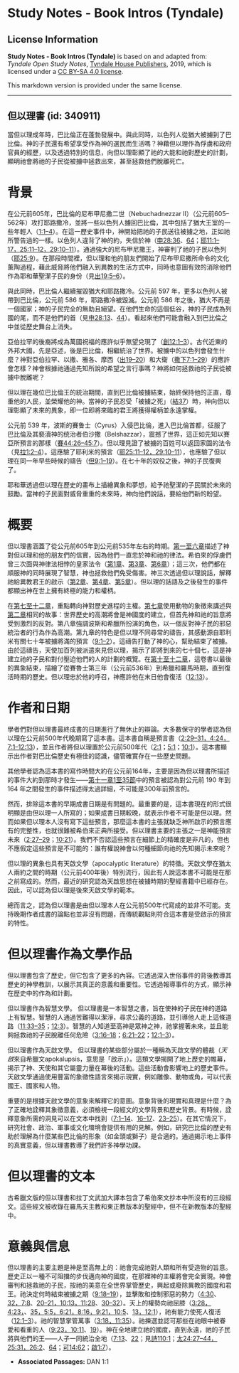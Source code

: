 # Study Notes - Book Intros (Tyndale)

## License Information

**Study Notes - Book Intros (Tyndale)** is based on and adapted from: _Tyndale Open Study Notes_, [Tyndale House Publishers](https://tyndaleopenresources.com/), 2019, which is licensed under a [CC BY-SA 4.0 license](https://creativecommons.org/licenses/by-sa/4.0/legalcode.en).

This markdown version is provided under the same license.



--------------------------------

## 但以理書 (id: 340911)

當但以理成年時，巴比倫正在蓬勃發展中。與此同時，以色列人從猶大被擄到了巴比倫。神的子民還有希望享受作為神的選民而生活嗎？神藉但以理作為俘虜和政府官員的經歷，以及透過特別的信息，向但以理彰顯了祂的大能和祂對歷史的計劃，顯明祂會將祂的子民從被擄中拯救出來，甚至拯救他們脫離死亡。

背景
==

在公元前605年，巴比倫的尼布甲尼撒二世（Nebuchadnezzar II）（公元前605–562年）攻打耶路撒冷，並將一些以色列人擄回巴比倫，其中包括了猶大王室的一些年輕人（[1:1–4](https://ref.ly/Dan1:1-Dan1:4)）。在這一歷史事件中，神開始把祂的子民送往被擄之地，正如祂所警告過的一樣。以色列人違背了神的約，失信於神（[申28:36](https://ref.ly/Deut28:36)、[64](https://ref.ly/Deut28:64)；[耶11:1–17，](https://ref.ly/Jer11:1-Jer11:17)[25:11–12，](https://ref.ly/Jer25:11-Jer25:12)[29:10–11](https://ref.ly/Jer29:10-Jer29:11)）。通過強大的尼布甲尼撒王，神審判了祂的子民以色列（[耶25:9](https://ref.ly/Jer25:9)）。在那段時間裡，但以理和他的朋友們開始了尼布甲尼撒所命令的文化薰陶過程，藉此威脅將他們融入到異教的生活方式中，同時也意圖有效的消除他們作為耶和華聖潔子民的身份（見[出19:5–6](https://ref.ly/Exod19:5-Exod19:6)）。

與此同時，巴比倫人繼續摧毀猶大和耶路撒冷。公元前 597 年，更多以色列人被帶到巴比倫，公元前 586 年，耶路撒冷被毀滅。公元前 586 年之後，猶大不再是一個國家；神的子民完全的無助且絕望。在他們生命的這個低谷，神的子民成為列國的尾，而不是他們的首（見[申28:13](https://ref.ly/Deut28:13)、[44](https://ref.ly/Deut28:44)）。看起來他們可能會融入到巴比倫之中並從歷史舞台上消失。

亞伯拉罕的後裔將成為萬國祝福的應許似乎無望兌現了（[創12:1–3](https://ref.ly/Gen12:1-Gen12:3)）。古代近東的外邦大國，先是亞述，後是巴比倫，相繼統治了世界。被擄中的以色列會發生什麼？神對亞伯拉罕、以撒、雅各、摩西（[出19–20](https://ref.ly/Exod19:1-Exod20:26)）和大衛（[撒下7:1–29](https://ref.ly/2Sam7:1-2Sam7:29)）的應許會怎樣？神會根據祂通過先知所說的希望之言行事嗎？神將如何拯救祂的子民從被擄中脫離呢？

但以理在幾位巴比倫王的統治期間，直到巴比倫被擄結束，始終保持他的正直，尊重他的人民，並榮耀他的神。當神的子民忍受「被擄之死」（[結37](https://ref.ly/Ezek37:1-Ezek37:28)）時，神向但以理彰顯了未來的異象，即一位即將來臨的君王將獲得權柄並永遠掌權。

公元前 539 年，波斯的賽鲁士（Cyrus）入侵巴比倫，進入巴比倫首都，征服了巴比倫及其褻瀆神的统治者伯沙撒（Belshazzar），震撼了世界，這正如先知以賽亞所預言的那樣（[賽44:26–45:7](https://ref.ly/Isa44:26-Isa45:7)）。但以理見證了被擄的百姓可以返回家園的法令（見[拉1:2–4](https://ref.ly/Ezra1:2-Ezra1:4)）。這應驗了耶利米的預言（[耶25:11–12，](https://ref.ly/Jer25:11-Jer25:12)[29:10–11](https://ref.ly/Jer29:10-Jer29:11)），也應驗了但以理在同一年早些時候的禱告（[但9:1–19](https://ref.ly/Dan9:1-Dan9:19)）。在七十年的奴役之後，神的子民復興了。

耶和華透過但以理在歷史的畫布上描繪異象和夢想，給予祂聖潔的子民關於未來的鼓勵。當神的子民面對威脅重重的未來時，神向他們說話，要給他們新的盼望。

概要
==

但以理書涵蓋了從公元前605年到公元前535年左右的時期。[第一至六章](https://ref.ly/Dan1:1-Dan6:28)描述了神對但以理和他的朋友們的信實，因為他們一直忠於神和祂的律法。希伯來的俘虜們曾三次面與神律法相悖的皇家法令（[第1章](https://ref.ly/Dan1:1-Dan1:21)、[第3章](https://ref.ly/Dan3:1-Dan3:30)、[第6章](https://ref.ly/Dan6:1-Dan6:28)）；這三次，他們都在順服神的同時展現了智慧，神也拯救他們免受傷害。神三次透過但以理說話，解釋祂給異教君王的啟示（[第2章](https://ref.ly/Dan2:1-Dan2:49)、[第4章](https://ref.ly/Dan4:1-Dan4:37)、[第5章](https://ref.ly/Dan5:1-Dan5:31)）。但以理的話語及之後發生的事件都顯出神在世上擁有終極的能力和權柄。

在[第七至十二章](https://ref.ly/Dan7:1-Dan12:13)，重點轉向神對歷史進程的主權。[第七章](https://ref.ly/Dan7:1-Dan7:28)使用動物的象徵來講述與[第二章](https://ref.ly/Dan2:1-Dan2:49)相同的故事：世界歷史的高潮將會是神國度的建立，但首先神和祂的旨意將受到激烈的反對。第八章強調波斯和希臘所扮演的角色，以一個反對神子民的邪惡統治者的行為作為高潮。第九章的特色是但以理不同尋常的禱告，其感動源自耶利米有關七十年被擄將滿的預言（[9:1–2](https://ref.ly/Dan9:1-Dan9:2)）。這禱告打動了神的心，幫助結束了被擄。由於這禱告，天使加百列被派遣來見但以理，揭示了即將到來的七十個七，這是神建立祂的子民和對付壓迫他們的人的計劃的概覽。在[第十至十二章](https://ref.ly/Dan10:1-Dan12:13)，這卷書以最後的異象結束，描繪了從賽魯士第三年（公元前536年）到希臘和羅馬時期，直到復活時期的歷史。但以理忠於他的呼召，神應許他在末日他會復活（[12:13](https://ref.ly/Dan12:13)）。

作者和日期
=====

學者們對但以理書最終成書的日期進行了無休止的辯論。大多數保守的學者認為但以理在公元前500年代晚期寫了這本書。這本書自稱是預言書（[2:29–31，](https://ref.ly/Dan2:29-Dan2:31)[4:24，](https://ref.ly/Dan4:24)[7:1–12:13](https://ref.ly/Dan7:1-Dan12:13)），並且作者將但以理置於公元前500年代（[2:1](https://ref.ly/Dan2:1)；[5:1](https://ref.ly/Dan5:1)；[10:1](https://ref.ly/Dan10:1)）。這本書顯示出作者對巴比倫歷史有極佳的認識，儘管確實存在一些歷史問題。

其他學者認為這本書的寫作時間大約在公元前164年，主要是因為但以理書所描述的事件大約到那時才發生——[第十一章1至35節](https://ref.ly/Dan11:1-Dan11:35)中的預言被認為對公元前 190 年到 164 年之間發生的事件描述得太過詳細，不可能是300年前預言的。

然而，排除這本書的早期成書日期是有問題的。最重要的是，這本書現在的形式很明顯是由但以理一人所寫的；如果成書日期較晚，就表示作者不可能是但以理。然而如果但以理本人沒有寫下這些預言，那麼這本書的主張就缺乏神所啟示的預言應有的完整性，也就很難被希伯來正典所接受。但以理書主要的主張之一是神能預言未來（[2:27–29](https://ref.ly/Dan2:27-Dan2:29)；[10:21](https://ref.ly/Dan10:21)）。我們不否認這些預言在細節上的精確度是非凡的，但也不應假定這些預言是不可能的：誰有權說神會以何種細節向祂的先知揭示未來呢？

但以理的異象也具有天啟文學（apocalyptic literature）的特徵。天啟文學在猶太人兩約之間的時期（公元前400年後）特別流行，因此有人說這本書不可能是在那之前寫成的。然而，最近的研究認為天啟思想在被擄時期的聖經書籍中已經存在。因此，可以認為但以理是後來天啟文學的範本。

總而言之，認為但以理書是由但以理本人在公元前500年代寫成的並非不可能。支持晚期作者成書的論點也並非沒有問題，而傳統觀點則符合這本書是受啟示的預言的特性。

但以理書作為文學作品
==========

但以理書包含了歷史，但它包含了更多的內容。它透過深入世俗事件的背後教導其歷史的神學教訓，以展示其真正的意義和重要性。它透過報導事件的方式，顯示神在歷史中的作為和計劃。

但以理書作為智慧文學。 但以理書是一本智慧之書，旨在使神的子民在神的道路上有智慧。智慧的人通過苦難得以潔淨，尋求公義的道路，並引導他人走上這條道路（[11:33–35](https://ref.ly/Dan11:33-Dan11:35)；[12:3](https://ref.ly/Dan12:3)）。智慧的人知道至高神是眾神之神，祂掌握著未來，並且能夠拯救祂的子民脫離任何危險（[3:16–18](https://ref.ly/Dan3:16-Dan3:18)；[6:21–22](https://ref.ly/Dan6:21-Dan6:22)；[12:1–3](https://ref.ly/Dan12:1-Dan12:3)）。

但以理書作為天啟文學。 但以理書的某些部分屬於一種稱為天啟文學的體裁（*天啟*來自希臘文apokalupsis，意思是「啟示」）。這類文學揭開了地上歷史的帷幕，揭示了神、天使和其它屬靈力量在幕後的活動。這些活動會影響地上的歷史事件。天啟文學通過使用豐富的象徵性語言來揭示現實，例如雕像、動物或角，可以代表國王、國家和人物。

重要的是根據天啟文學的意象來解釋它的意圖。意象背後的現實和真理是什麼？為了正確地詮釋其象徵意義，必須檢視一段經文的文學背景和歷史背景。有時候，詮釋意象所需的洞見可以在文本中找到（[7:1–14](https://ref.ly/Dan7:1-Dan7:14)、[16–17](https://ref.ly/Dan7:16-Dan7:17)、[23–25](https://ref.ly/Dan7:23-Dan7:25)）。在其它情況下，研究社會、政治、軍事或文化環境會提供有用的見解。例如，研究巴比倫的歷史有助於理解為什麼某些巴比倫的形象（如金頭或獅子）是合適的。通過揭示地上事件的真實意義，但以理書教導了我們許多神學功課。

但以理書的文本
=======

古希臘文版的但以理書和拉丁文武加大譯本包含了希伯來文抄本中所沒有的三段經文。這些經文被收錄在羅馬天主教和東正教版本的聖經中，但不在新教版本的聖經中。

意義與信息
=====

但以理書的主要主題是神是至高無上的：祂會完成祂對人類和所有受造物的旨意。歷史正以一種不可阻擋的步伐邁向神的國度，在那裡神的主權將會完全實現。神會審判和拯救祂的子民，按祂的美意在全世界掌管歷史，興起或廢除異教的國度和君王。祂決定何時結束被擄之期（[9:18–19](https://ref.ly/Dan9:18-Dan9:19)），並擊敗和控制邪惡的勢力（[4:30](https://ref.ly/Dan4:30)、[32，](https://ref.ly/Dan4:32)[7:8](https://ref.ly/Dan7:8)、[20–21，](https://ref.ly/Dan7:20-Dan7:21)[10:13，](https://ref.ly/Dan10:13)[11:28](https://ref.ly/Dan11:28)、[30–32](https://ref.ly/Dan11:30-Dan11:32)）。天上的權勢向祂屈膝（[3:28，](https://ref.ly/Dan3:28)[4:23，](https://ref.ly/Dan4:23)、[35，](https://ref.ly/Dan4:35)[5:5，](https://ref.ly/Dan5:5)[6:21，](https://ref.ly/Dan6:21)[8:16，](https://ref.ly/Dan8:16)[9:21，](https://ref.ly/Dan9:21)[10:5](https://ref.ly/Dan10:5)、[13，](https://ref.ly/Dan10:13)[12:1](https://ref.ly/Dan12:1)），祂有能力使死人復活（[12:1–3](https://ref.ly/Dan12:1-Dan12:3)）。祂的智慧掌管萬事（[3:18，](https://ref.ly/Dan3:18)[11:35](https://ref.ly/Dan11:35)）。祂揀選並認可那些在祂眼中被眷愛和看重的人（[9:23，](https://ref.ly/Dan9:23)[10:11](https://ref.ly/Dan10:11)、[19](https://ref.ly/Dan10:19)）。神在全地建立祂的國度，直到永遠，祂的子民將與他們的王——人子一同統治全地（[7:13](https://ref.ly/Dan7:13)、[22](https://ref.ly/Dan7:22)；見[詩110:1](https://ref.ly/Ps110:1)；[太24:27–44，](https://ref.ly/Matt24:27-Matt24:44)[25:31，](https://ref.ly/Matt25:31)[26:2](https://ref.ly/Matt26:2)、[64](https://ref.ly/Matt26:64)；[可14:62](https://ref.ly/Mark14:62)；[啟1:7](https://ref.ly/Rev1:7)）。

* **Associated Passages:** DAN 1:1

